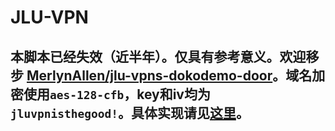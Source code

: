 # JLU-VPN
## 本脚本已经失效（近半年）。仅具有参考意义。欢迎移步 [MerlynAllen/jlu-vpns-dokodemo-door](https://github.com/MerlynAllen/jlu-vpns-dokodemo-door)。域名加密使用`aes-128-cfb`，key和iv均为`jluvpnisthegood!`。具体实现请见[这里](https://github.com/MerlynAllen/jlu-vpns-dokodemo-door/blob/main/jump.js)。
